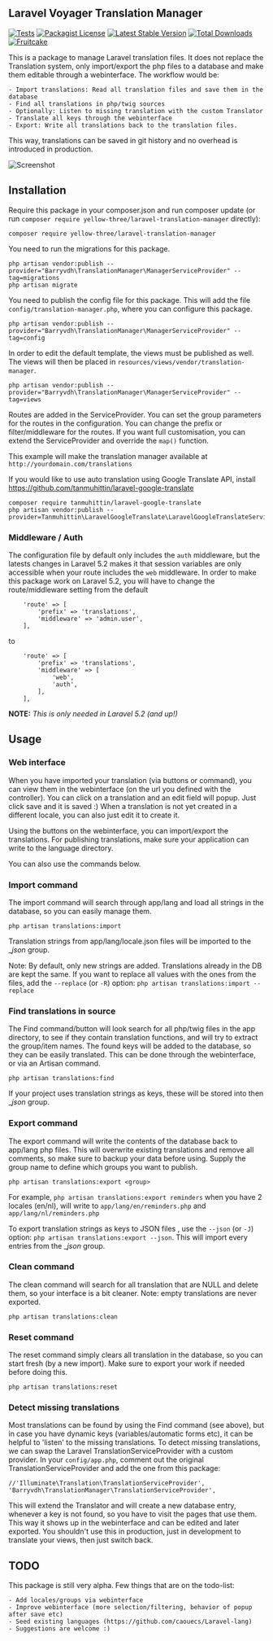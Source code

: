 ## Laravel Voyager Translation Manager

[![Tests](https://github.com/barryvdh/laravel-translation-manager/actions/workflows/run-tests.yml/badge.svg)](https://github.com/barryvdh/laravel-translation-manager/actions)
[![Packagist License](https://poser.pugx.org/barryvdh/laravel-translation-manager/license.png)](http://choosealicense.com/licenses/mit/)
[![Latest Stable Version](https://poser.pugx.org/barryvdh/laravel-translation-manager/version.png)](https://packagist.org/packages/barryvdh/laravel-translation-manager)
[![Total Downloads](https://poser.pugx.org/barryvdh/laravel-translation-manager/d/total.png)](https://packagist.org/packages/barryvdh/laravel-translation-manager)
[![Fruitcake](https://img.shields.io/badge/Powered%20By-Fruitcake-b2bc35.svg)](https://fruitcake.nl/)

This is a package to manage Laravel translation files.
It does not replace the Translation system, only import/export the php files to a database and make them editable through a webinterface.
The workflow would be:

    - Import translations: Read all translation files and save them in the database
    - Find all translations in php/twig sources
    - Optionally: Listen to missing translation with the custom Translator
    - Translate all keys through the webinterface
    - Export: Write all translations back to the translation files.

This way, translations can be saved in git history and no overhead is introduced in production.

![Screenshot](http://i.imgur.com/4th2krf.png)

## Installation

Require this package in your composer.json and run composer update (or run `composer require yellow-three/laravel-translation-manager` directly):

    composer require yellow-three/laravel-translation-manager


You need to run the migrations for this package.

```
php artisan vendor:publish --provider="Barryvdh\TranslationManager\ManagerServiceProvider" --tag=migrations
php artisan migrate
```

You need to publish the config file for this package. This will add the file `config/translation-manager.php`, where you can configure this package.

```
php artisan vendor:publish --provider="Barryvdh\TranslationManager\ManagerServiceProvider" --tag=config
```

In order to edit the default template, the views must be published as well. The views will then be placed in `resources/views/vendor/translation-manager`.

```
php artisan vendor:publish --provider="Barryvdh\TranslationManager\ManagerServiceProvider" --tag=views
```

Routes are added in the ServiceProvider. You can set the group parameters for the routes in the configuration.
You can change the prefix or filter/middleware for the routes. If you want full customisation, you can extend the ServiceProvider and override the `map()` function.

This example will make the translation manager available at `http://yourdomain.com/translations`

If you would like to use auto translation using Google Translate API, install https://github.com/tanmuhittin/laravel-google-translate

``` 
composer require tanmuhittin/laravel-google-translate
php artisan vendor:publish --provider=Tanmuhittin\LaravelGoogleTranslate\LaravelGoogleTranslateServiceProvider
 ```


### Middleware / Auth

The configuration file by default only includes the `auth` middleware, but the latests changes in Laravel 5.2 makes it that session variables are only accessible when your route includes the `web` middleware. In order to make this package work on Laravel 5.2, you will have to change the route/middleware setting from the default 

```
    'route' => [
        'prefix' => 'translations',
        'middleware' => 'admin.user',
    ],
```

to

```
    'route' => [
        'prefix' => 'translations',
        'middleware' => [
	        'web',
	        'auth',
		],
    ],
```

**NOTE:** *This is only needed in Laravel 5.2 (and up!)*

## Usage

### Web interface

When you have imported your translation (via buttons or command), you can view them in the webinterface (on the url you defined with the controller).
You can click on a translation and an edit field will popup. Just click save and it is saved :)
When a translation is not yet created in a different locale, you can also just edit it to create it.

Using the buttons on the webinterface, you can import/export the translations. For publishing translations, make sure your application can write to the language directory.

You can also use the commands below.

### Import command

The import command will search through app/lang and load all strings in the database, so you can easily manage them.

```
php artisan translations:import
```

Translation strings from app/lang/locale.json files will be imported to the __json_ group.
    
Note: By default, only new strings are added. Translations already in the DB are kept the same. If you want to replace all values with the ones from the files, 
add the `--replace` (or `-R`) option: `php artisan translations:import --replace`

### Find translations in source

The Find command/button will look search for all php/twig files in the app directory, to see if they contain translation functions, and will try to extract the group/item names.
The found keys will be added to the database, so they can be easily translated.
This can be done through the webinterface, or via an Artisan command.

```
php artisan translations:find
```
    
If your project uses translation strings as keys, these will be stored into then __json_ group. 

### Export command

The export command will write the contents of the database back to app/lang php files.
This will overwrite existing translations and remove all comments, so make sure to backup your data before using.
Supply the group name to define which groups you want to publish.

```
php artisan translations:export <group>
```

For example, `php artisan translations:export reminders` when you have 2 locales (en/nl), will write to `app/lang/en/reminders.php` and `app/lang/nl/reminders.php`

To export translation strings as keys to JSON files , use the `--json` (or `-J`) option: `php artisan translations:export --json`. This will import every entries from the __json_ group.

### Clean command

The clean command will search for all translation that are NULL and delete them, so your interface is a bit cleaner. Note: empty translations are never exported.

```
php artisan translations:clean
```

### Reset command

The reset command simply clears all translation in the database, so you can start fresh (by a new import). Make sure to export your work if needed before doing this.

```
php artisan translations:reset
```


### Detect missing translations

Most translations can be found by using the Find command (see above), but in case you have dynamic keys (variables/automatic forms etc), it can be helpful to 'listen' to the missing translations.
To detect missing translations, we can swap the Laravel TranslationServiceProvider with a custom provider.
In your `config/app.php`, comment out the original TranslationServiceProvider and add the one from this package:

    //'Illuminate\Translation\TranslationServiceProvider',
    'Barryvdh\TranslationManager\TranslationServiceProvider',

This will extend the Translator and will create a new database entry, whenever a key is not found, so you have to visit the pages that use them.
This way it shows up in the webinterface and can be edited and later exported.
You shouldn't use this in production, just in development to translate your views, then just switch back.

## TODO

This package is still very alpha. Few things that are on the todo-list:

    - Add locales/groups via webinterface
    - Improve webinterface (more selection/filtering, behavior of popup after save etc)
    - Seed existing languages (https://github.com/caouecs/Laravel-lang)
    - Suggestions are welcome :)
